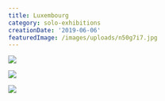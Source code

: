 ```yaml
---
title: Luxembourg
category: solo-exhibitions
creationDate: '2019-06-06'
featuredImage: /images/uploads/n50g7i7.jpg
---
```

![ ](https://i.imgur.com/n50g7i7.jpg)

![ ](https://i.imgur.com/maqNAOS.jpg)

![ ](https://i.imgur.com/WTjFYZY.jpg)
